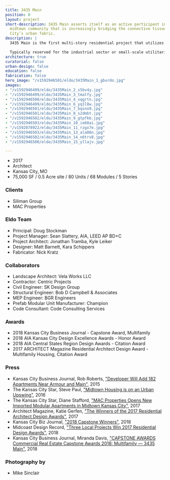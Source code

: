 ```yaml
---
title: 3435 Main
position: 0
layout: project
short-description: 3435 Main asserts itself as an active participant in a vibrant
  midtown community that is increasingly bridging the connective tissue of Kansas
  City’s urban fabric.
description: |
  3435 Main is the first multi-story residential project that utilizes comprehensive pre-manufactured construction in the region. Four stories of pre-manufactured residential “modules” were constructed and finished off site, then shipped to the site and placed one-by-one on a cast-in-place concrete plinth. A transit-oriented mixed-use development designed for a new generation of urban dwellers in midtown Kansas City, 3435 Main is located within walking distance of 10 bus stops and closely connected to a vital mix of small businesses and restaurants, including its own street-facing commercial space. Main Street hosts the initial phase of a new streetcar system that will soon extend past the 80-unit development.

  Typically reserved for the industrial sector or small-scale utilitarian projects, creating a contemporary mixed-use residential project from modular pre-fab construction was an exercise in intensive collaboration between architect, contractor, engineers, and pre-fab manufacturer, pushing the industry to think about pre-fab in a highly-advanced way.
architecture: true
curatorial: false
urban-design: false
education: false
fabrication: false
hero_image: "/v1592946501/eldo/3435Main_1_gburdo.jpg"
images:
- "/v1592946499/eldo/3435Main_2_s5bv4y.jpg"
- "/v1592946499/eldo/3435Main_3_tmalfy.jpg"
- "/v1592946500/eldo/3435Main_4_vqgrtn.jpg"
- "/v1592946499/eldo/3435Main_6_yq1l8w.jpg"
- "/v1592946501/eldo/3435Main_7_bqsno9.jpg"
- "/v1592946501/eldo/3435Main_8_s2dmbt.jpg"
- "/v1592946502/eldo/3435Main_9_gtpfkb.jpg"
- "/v1592946503/eldo/3435Main_10_ie68ai.jpg"
- "/v1592878922/eldo/3435Main_11_rzgx7e.jpg"
- "/v1592946503/eldo/3435Main_13_ala06n.jpg"
- "/v1592946502/eldo/3435Main_14_n6trv8.jpg"
- "/v1592946500/eldo/3435Main_15_yllajv.jpg"

---
```

- 2017
- Architect
- Kansas City, MO
- 75,000 SF / 0.5 Acre site / 80 Units / 68 Modules / 5 Stories

### Clients
- Siliman Group
- MAC Properties

### Eldo Team
- Principal: Doug Stockman
- Project Manager: Sean Slattery, AIA, LEED AP BD+C
- Project Architect: Jonathan Tramba, Kyle Leiker
- Designer: Matt Barnett, Kara Schippers
- Fabricator: Nick Kratz

### Collaborators
- Landscape Architect: Vela Works LLC
- Contractor: Centric Projects
- Civil Engineer: SK Design Group
- Structural Engineer: Bob D Campbell & Associates
- MEP Engineer: BGR Engineers
- Prefab Modular Unit Manufacturer: Champion
- Code Consultant: Code Consulting Services

### Awards
- 2018 Kansas City Business Journal - Capstone Award, Multifamily
- 2018 AIA Kansas City Design Excellence Awards - Honor Award
- 2018 AIA Central States Region Design Awards - Citation Award
- 2017 ARCHITECT Magazine Residential Architect Design Award - Multifamily Housing, Citation Award

### Press
- Kansas City Business Journal, Rob Roberts, ["Developer Will Add 182 Apartments Near Armour and Main"](https://www.bizjournals.com/kansascity/news/2015/12/01/armour-main-redevelopment-project-mac-properties.html "Developer Will Add 182 Apartments Near Armour and Main"), 2015
- The Kansas City Star, Steve Paul, ["Midtown Housing is on an Urban Upswing"](http://www.kansascity.com/opinion/opn-columns-blogs/steve-paul/article60087046.html "Midtown Housing is on an Urban Upswing"), 2016
- The Kansas City Star, Diane Stafford, ["MAC Properties Opens New Imported Modular Apartments in Midtown Kansas City"](http://www.kansascity.com/news/local/article157411519.html "MAC Properties Opens New Imported Modular Apartments in Midtown Kansas City"), 2017
- Architect Magazine, Katie Gerfen, ["The Winners of the 2017 Residential Architect Design Awards"](https://www.architectmagazine.com/awards/residential-architect-design-awards/the-winners-of-the-2017-residential-architect-design-awards_o "The Winners of the 2017 Residential Architect Design Awards"), 2017
- Kansas City Biz Journal, ["2018 Capstone Winners"](https://www.bizjournals.com/kansascity/news/2018/01/26/2018-capstone-award-winners.html#g/428109/18 "2018 Capstone Winners"), 2018
- Midcoast Design Record, ["Three Local Projects Win 2017 Residential Design Awards"](http://www.midcoastrecord.com/kcresidential "Three Local Projects Win 2017 Residential Design Awards"), 2018
- Kansas City Business Journal, Miranda Davis, ["CAPSTONE AWARDS Commercial Real Estate Capstone Awards 2018: Multifamily — 3435 Main"](https://www.bizjournals.com/kansascity/news/2018/03/30/capstone-awards-2018-multifamily-3435-main.html "CAPSTONE AWARDS Commercial Real Estate Capstone Awards 2018: Multifamily — 3435 Main"), 2018

### Photography by
- Mike Sinclair